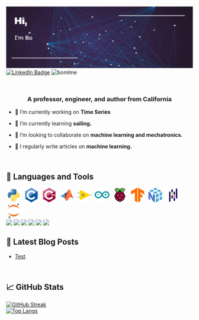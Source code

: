 [![Bo's GitHub Banner](./assets/banner.png)](https://github.com/bomlme)
[![LinkedIn Badge](https://img.shields.io/badge/LinkedIn-Profile-informational?style=flat&logo=linkedin&logoColor=white&color=0D76A8)](https://www.linkedin.com/in/boliu85/) 
<img src="https://komarev.com/ghpvc/?username=bomlme&label=Profile%20views&color=0e75b6&style=flat" alt="bomlme" /> 

<br>

<h3 align="center">A professor, engineer, and author from California</h3>

- 🔭 I’m currently working on **Time Series**

- 🌱 I’m currently learning **sailing.**

- 👯 I’m looking to collaborate on **machine learning and mechatronics.**

- 📝 I regularly write articles on **machine learning.**

<br>

## 💼 Languages and Tools
<a href="https://github.com/bomlme"><img src="https://github.com/devicons/devicon/blob/master/icons/python/python-original.svg" title="Python" alt="Python " width="40" height="40"/></a>&nbsp;
<a href="https://github.com/bomlme"><img src="https://github.com/devicons/devicon/blob/master/icons/c/c-original.svg" title="C" alt="C " width="40" height="40"/></a>&nbsp;
<a href="https://github.com/bomlme"><img src="https://github.com/devicons/devicon/blob/master/icons/cplusplus/cplusplus-original.svg" title="C++" alt="C++ " width="40" height="40"/></a>&nbsp;
<img src="https://github.com/devicons/devicon/blob/master/icons/matlab/matlab-original.svg" title="MATLAB" alt="MATLAB" width="40" height="40"/>&nbsp;
<img src="https://github.com/devicons/devicon/blob/master/icons/labview/labview-original.svg" title="LabView" alt="LabView " width="40" height="40"/>&nbsp;
<img src="https://github.com/devicons/devicon/blob/master/icons/arduino/arduino-original.svg" title="Arduino" alt="Arduino " width="40" height="40"/>&nbsp;
<img src="https://github.com/devicons/devicon/blob/master/icons/raspberrypi/raspberrypi-original.svg" title="RaspberryPi" alt="RaspberryPi " width="40" height="40"/>&nbsp;
<img src="https://github.com/devicons/devicon/blob/master/icons/tensorflow/tensorflow-original.svg" title="TensorFlow" alt="TensorFlow " width="40" height="40"/>&nbsp;
<img src="https://github.com/devicons/devicon/blob/master/icons/numpy/numpy-original.svg" title="NumPy" alt="NumPy " width="40" height="40"/>&nbsp;
<img src="https://github.com/devicons/devicon/blob/master/icons/pandas/pandas-original.svg" title="Pandas" alt="Pandas " width="40" height="40"/>&nbsp;
<img src="https://github.com/devicons/devicon/blob/master/icons/jupyter/jupyter-original.svg" title="Jupyter" alt="Jupyter " width="40" height="40"/>&nbsp;
<br>
![](https://img.shields.io/badge/Hardware-NI_DAQ-informational?style=flat&logo=NI_DAQ&logoColor=white&color=e6ff99)
![](https://img.shields.io/badge/Hardware-UR_Robotic_arm-informational?style=flat&logo=UR_Robotic_arm&logoColor=white&color=e6ff99)
![](https://img.shields.io/badge/Software-ScikitLearn-informational?style=flat&logo=ScikitLearn&logoColor=white&color=99e6ff)
![](https://img.shields.io/badge/Software-Solidworks-informational?style=flat&logo=Solidworks&logoColor=white&color=99e6ff)
![](https://img.shields.io/badge/Software-EAGLE-informational?style=flat&logo=EAGLE&logoColor=white&color=99e6ff)
![](https://img.shields.io/badge/Software-Plus+1-informational?style=flat&logo=Plus+1&logoColor=white&color=99e6ff)


## 📝 Latest Blog Posts

<!-- BLOG-POST-LIST:START -->
- [Test](https://liubo.org)
<!-- BLOG-POST-LIST:END -->
<br>


## &#x1f4c8; GitHub Stats
[![GitHub Streak](http://github-readme-streak-stats.herokuapp.com?user=bomlme&theme=dark&hide_border=true&date_format=M%20j%5B%2C%20Y%5D)](https://github.com/bomlme)
<br>
[![Top Langs](https://github-readme-stats.vercel.app/api/top-langs/?username=bomlme&layout=compact&theme=vision-friendly-dark)](https://github.com/bomlme)

<br>
